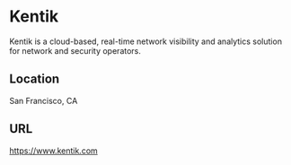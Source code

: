 # Kentik
Kentik is a cloud-based, real-time network visibility and analytics solution for network and security operators.

## Location
San Francisco, CA

## URL
https://www.kentik.com
